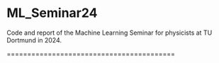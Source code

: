 # ML_Seminar24
Code and report of the Machine Learning Seminar for physicists at TU Dortmund in 2024.

=========================================
